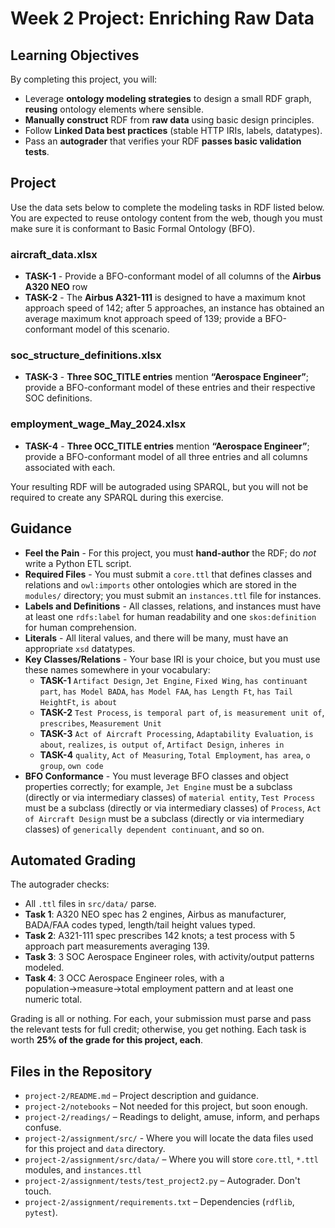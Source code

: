 # Week 2 Project: Enriching Raw Data

## Learning Objectives
By completing this project, you will:
- Leverage **ontology modeling strategies** to design a small RDF graph, **reusing** ontology elements where sensible.
- **Manually construct** RDF from **raw data** using basic design principles.
- Follow **Linked Data best practices** (stable HTTP IRIs, labels, datatypes).
- Pass an **autograder** that verifies your RDF **passes basic validation tests**.

## Project

Use the data sets below to complete the modeling tasks in RDF listed below. You are expected to reuse ontology content from the web, though you must make sure it is conformant to Basic Formal Ontology (BFO).

### aircraft_data.xlsx  
- **TASK-1** - Provide a BFO-conformant model of all columns of the **Airbus A320 NEO** row 
- **TASK-2** - The **Airbus A321-111** is designed to have a maximum knot approach speed of 142; after 5 approaches, an instance has obtained an average maximum knot approach speed of 139; provide a BFO-conformant model of this scenario. 

### soc_structure_definitions.xlsx  
- **TASK-3** - **Three SOC_TITLE entries** mention **“Aerospace Engineer”**; provide a BFO-conformant model of these entries and their respective SOC definitions.  

### employment_wage_May_2024.xlsx  
- **TASK-4** - **Three OCC_TITLE entries** mention **“Aerospace Engineer”**; provide a BFO-conformant model of all three entries and all columns associated with each. 

Your resulting RDF will be autograded using SPARQL, but you will not be required to create any SPARQL during this exercise.  

## Guidance 
- **Feel the Pain** - For this project, you must **hand-author** the RDF; do *not* write a Python ETL script.  
- **Required Files** - You must submit a `core.ttl` that defines classes and relations and `owl:imports` other ontologies which are stored in the `modules/` directory; you must submit an `instances.ttl` file for instances.
- **Labels and Definitions** - All classes, relations, and instances must have at least one `rdfs:label` for human readability and one `skos:definition` for human comprehension. 
- **Literals** - All literal values, and there will be many, must have an appropriate `xsd` datatypes. 
- **Key Classes/Relations** - Your base IRI is your choice, but you must use these names somewhere in your vocabulary:
  - **TASK-1** `Artifact Design`, `Jet Engine`, `Fixed Wing`, `has continuant part`, `has Model BADA`, `has Model FAA`, `has Length Ft`, `has Tail HeightFt`, `is about`
  - **TASK-2** `Test Process`, `is temporal part of`, `is measurement unit of`, `prescribes`, `Measurement Unit`
  - **TASK-3** `Act of Aircraft Processing`, `Adaptability Evaluation`, `is about`, `realizes`, `is output of`, `Artifact Design`, `inheres in`
  - **TASK-4** `quality`, `Act of Measuring`, `Total Employment`, `has area`, `o group`, `own code`
- **BFO Conformance** - You must leverage BFO classes and object properties correctly; for example, `Jet Engine` must be a subclass (directly or via intermediary classes) of `material entity`, `Test Process` must be a subclass (directly or via intermediary classes) of `Process`, `Act of Aircraft Design` must be a subclass (directly or via intermediary classes) of `generically dependent continuant`, and so on. 

## Automated Grading

The autograder checks:
- All `.ttl` files in `src/data/` parse.  
- **Task 1**: A320 NEO spec has 2 engines, Airbus as manufacturer, BADA/FAA codes typed, length/tail height values typed.  
- **Task 2**: A321-111 spec prescribes 142 knots; a test process with 5 approach part measurements averaging 139.  
- **Task 3**: 3 SOC Aerospace Engineer roles, with activity/output patterns modeled.  
- **Task 4**: 3 OCC Aerospace Engineer roles, with a population→measure→total employment pattern and at least one numeric total.  

Grading is all or nothing. For each, your submission must parse and pass the relevant tests for full credit; otherwise, you get nothing. Each task is worth **25% of the grade for this project, each**. 

## Files in the Repository
- `project-2/README.md` – Project description and guidance.  
- `project-2/notebooks` – Not needed for this project, but soon enough. 
- `project-2/readings/` – Readings to delight, amuse, inform, and perhaps confuse.  
- `project-2/assignment/src/` - Where you will locate the data files used for this project and `data` directory. 
- `project-2/assignment/src/data/` – Where you will store `core.ttl`, `*.ttl` modules, and `instances.ttl`  
- `project-2/assignment/tests/test_project2.py` – Autograder. Don't touch. 
- `project-2/assignment/requirements.txt` – Dependencies (`rdflib`, `pytest`).  

